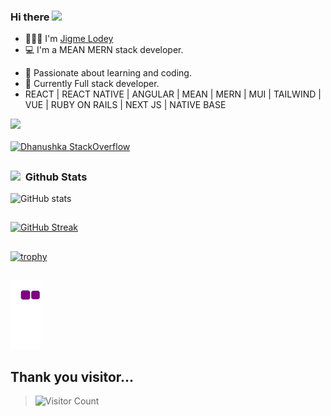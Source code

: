 ### Hi there <img src="https://github.com/TheDudeThatCode/TheDudeThatCode/blob/master/Assets/Hi.gif" width="29px">

- 👨🏻‍💻 I'm [Jigme Lodey](https://www.jigmeloday.com/)
- 💻 I'm a MEAN MERN stack developer.
<!-- - ✔️ Familiar with: -->
- 🔗 Passionate about learning and coding.
- 🏢 Currently Full stack developer.
- REACT | REACT NATIVE | ANGULAR | MEAN | MERN | MUI | TAILWIND | VUE | RUBY ON RAILS | NEXT JS | NATIVE BASE
  
<img src="https://user-images.githubusercontent.com/73097560/115834477-dbab4500-a447-11eb-908a-139a6edaec5c.gif"><br><br>
[![Dhanushka StackOverflow](https://github-readme-stackoverflow.vercel.app/?userID=12557899)](https://stackoverflow.com/users/3840208/dhanushka)
##
### <img src="https://media.giphy.com/media/iY8CRBdQXODJSCERIr/giphy.gif" width="30px">&nbsp; Github Stats
![GitHub stats](https://github-readme-stats.vercel.app/api?username=jigmeloday&show_icons=true&theme=transparent)
##
[![GitHub Streak](https://github-readme-streak-stats.herokuapp.com?user=jigmeloday&theme=windows-dark&hide_border=true)](https://git.io/streak-stats)
##
[![trophy](https://github-profile-trophy.vercel.app/?username=jigmeloday&theme=onedark)](https://github.com/ryo-ma/github-profile-trophy)
## 
![snake gif](https://github.com/jigmeloday/jigmeloday/blob/output/github-contribution-grid-snake.gif)
## Thank you visitor...

>![Visitor Count](https://profile-counter.glitch.me/{jigmeloday}/count.svg)


<!--
**namekainPsycho/namekainPsycho** is a ✨ _special_ ✨ repository because its `README.md` (this file) appears on your GitHub profile.

Here are some ideas to get you started:


-->


